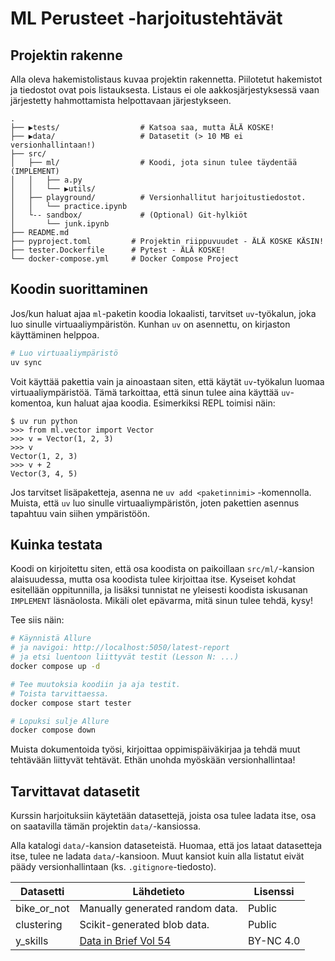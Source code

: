 # ML Perusteet -harjoitustehtävät

## Projektin rakenne

Alla oleva hakemistolistaus kuvaa projektin rakennetta. Piilotetut hakemistot ja tiedostot ovat pois listauksesta. Listaus ei ole aakkosjärjestyksessä vaan järjestetty hahmottamista helpottavaan järjestykseen.

```
.
├── ▶tests/                  # Katsoa saa, mutta ÄLÄ KOSKE!
├── ▶data/                   # Datasetit (> 10 MB ei versionhallintaan!)
├── src/
│   ├── ml/                  # Koodi, jota sinun tulee täydentää (IMPLEMENT)
│   │   ├── a.py
│   │   └── ▶utils/
│   ├── playground/          # Versionhallitut harjoitustiedostot.
│   │   └── practice.ipynb
│   └-- sandbox/             # (Optional) Git-hylkiöt
│       └── junk.ipynb
├── README.md
├── pyproject.toml         # Projektin riippuvuudet - ÄLÄ KOSKE KÄSIN!
├── tester.Dockerfile      # Pytest - ÄLÄ KOSKE!
└── docker-compose.yml     # Docker Compose Project
```

## Koodin suorittaminen

Jos/kun haluat ajaa `ml`-paketin koodia lokaalisti, tarvitset `uv`-työkalun, joka luo sinulle virtuaaliympäristön. Kunhan `uv` on asennettu, on kirjaston käyttäminen helppoa.

```bash
# Luo virtuaaliympäristö
uv sync
```

Voit käyttää pakettia vain ja ainoastaan siten, että käytät `uv`-työkalun luomaa virtuaaliympäristöä. Tämä tarkoittaa, että sinun tulee aina käyttää `uv`-komentoa, kun haluat ajaa koodia. Esimerkiksi REPL toimisi näin:

```console
$ uv run python
>>> from ml.vector import Vector
>>> v = Vector(1, 2, 3)
>>> v
Vector(1, 2, 3)
>>> v + 2
Vector(3, 4, 5)
```

Jos tarvitset lisäpaketteja, asenna ne `uv add <paketinnimi>` -komennolla. Muista, että `uv` luo sinulle virtuaaliympäristön, joten pakettien asennus tapahtuu vain siihen ympäristöön.

## Kuinka testata

Koodi on kirjoitettu siten, että osa koodista on paikoillaan `src/ml/`-kansion alaisuudessa, mutta osa koodista tulee kirjoittaa itse. Kyseiset kohdat esitellään oppitunnilla, ja lisäksi tunnistat ne yleisesti koodista iskusanan `IMPLEMENT` läsnäolosta. Mikäli olet epävarma, mitä sinun tulee tehdä, kysy!

Tee siis näin:

```bash
# Käynnistä Allure
# ja navigoi: http://localhost:5050/latest-report
# ja etsi luentoon liittyvät testit (Lesson N: ...)
docker compose up -d

# Tee muutoksia koodiin ja aja testit.
# Toista tarvittaessa.
docker compose start tester

# Lopuksi sulje Allure
docker compose down
```

Muista dokumentoida työsi, kirjoittaa oppimispäiväkirjaa ja tehdä muut tehtävään liittyvät tehtävät. Ethän unohda myöskään versionhallintaa!

## Tarvittavat datasetit

Kurssin harjoituksiin käytetään datasettejä, joista osa tulee ladata itse, osa on saatavilla tämän projektin `data/`-kansiossa.

Alla katalogi `data/`-kansion dataseteistä. Huomaa, että jos lataat datasetteja itse, tulee ne ladata `data/`-kansioon. Muut kansiot kuin alla listatut eivät päädy versionhallintaan (ks. `.gitignore`-tiedosto).

| Datasetti   | Lähdetieto                                                                                  | Lisenssi  |
| ----------- | ------------------------------------------------------------------------------------------- | --------- |
| bike_or_not | Manually generated random data.                                                             | Public    |
| clustering  | Scikit-generated blob data.                                                                 | Public    |
| y_skills    | [Data in Brief Vol 54](https://www.sciencedirect.com/science/article/pii/S2352340924003652) | BY-NC 4.0 |